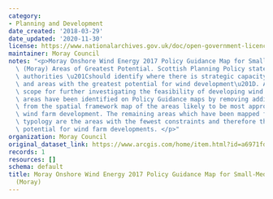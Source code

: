 ```yaml
---
category:
- Planning and Development
date_created: '2018-03-29'
date_updated: '2020-11-30'
license: https://www.nationalarchives.gov.uk/doc/open-government-licence/version/3/
maintainer: Moray Council
notes: "<p>Moray Onshore Wind Energy 2017 Policy Guidance Map for Small-Medium Typologies\
  \ (Moray) Areas of Greatest Potential. Scottish Planning Policy states that planning\
  \ authorities \u201Cshould identify where there is strategic capacity for wind farms,\
  \ and areas with the greatest potential for wind development\u201D. Areas of greatest\
  \ scope for further investigating the feasibility of developing wind farms. These\
  \ areas have been identified on Policy Guidance maps by removing additional constraints\
  \ from the spatial framework map of the areas likely to be most appropriate for\
  \ wind farm development. The remaining areas which have been mapped for each development\
  \ typology are the areas with the fewest constraints and therefore the greatest\
  \ potential for wind farm developments. </p>"
organization: Moray Council
original_dataset_link: https://www.arcgis.com/home/item.html?id=a6971fd8b58d491a86b53fe49ef8dda2
records: 1
resources: []
schema: default
title: Moray Onshore Wind Energy 2017 Policy Guidance Map for Small-Medium Typologies
  (Moray)
---
```

